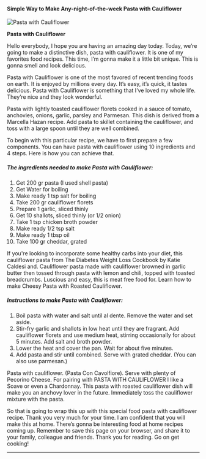             

#### Simple Way to Make Any-night-of-the-week Pasta with Cauliflower

![Pasta with Cauliflower](https://img-global.cpcdn.com/recipes/60b8ee64a909028f/751x532cq70/pasta-with-cauliflower-recipe-main-photo.jpg)

**Pasta with Cauliflower**

Hello everybody, I hope you are having an amazing day today. Today, we’re going to make a distinctive dish, pasta with cauliflower. It is one of my favorites food recipes. This time, I’m gonna make it a little bit unique. This is gonna smell and look delicious.

Pasta with Cauliflower is one of the most favored of recent trending foods on earth. It is enjoyed by millions every day. It’s easy, it’s quick, it tastes delicious. Pasta with Cauliflower is something that I’ve loved my whole life. They’re nice and they look wonderful.

Pasta with lightly toasted cauliflower florets cooked in a sauce of tomato, anchovies, onions, garlic, parsley and Parmesan. This dish is derived from a Marcella Hazan recipe. Add pasta to skillet containing the cauliflower, and toss with a large spoon until they are well combined.

To begin with this particular recipe, we have to first prepare a few components. You can have pasta with cauliflower using 10 ingredients and 4 steps. Here is how you can achieve that.

##### The ingredients needed to make Pasta with Cauliflower:

1.  Get 200 gr pasta (I used shell pasta)
2.  Get Water for boiling
3.  Make ready 1 tsp salt for boiling
4.  Take 200 gr cauliflower florets
5.  Prepare 1 garlic, sliced thinly
6.  Get 10 shallots, sliced thinly (or 1/2 onion)
7.  Take 1 tsp chicken broth powder
8.  Make ready 1/2 tsp salt
9.  Make ready 1 tbsp oil
10.  Take 100 gr cheddar, grated

If you're looking to incorporate some healthy carbs into your diet, this cauliflower pasta from The Diabetes Weight Loss Cookbook by Katie Caldesi and. Cauliflower pasta made with cauliflower browned in garlic butter then tossed through pasta with lemon and chili, topped with toasted breadcrumbs. Luscious and easy, this is meat free food for. Learn how to make Cheesy Pasta with Roasted Cauliflower.

##### Instructions to make Pasta with Cauliflower:

1.  Boil pasta with water and salt until al dente. Remove the water and set aside.
2.  Stir-fry garlic and shallots in low heat until they are fragrant. Add cauliflower florets and use medium heat, stirring occasionally for about 5 minutes. Add salt and broth powder.
3.  Lower the heat and cover the pan. Wait for about five minutes.
4.  Add pasta and stir until combined. Serve with grated cheddar. (You can also use parmesan.)

Pasta with cauliflower. (Pasta Con Cavolfiore). Serve with plenty of Pecorino Cheese. For pairing with PASTA WITH CAULIFLOWER I like a Soave or even a Chardonnay. This pasta with roasted cauliflower dish will make you an anchovy lover in the future. Immediately toss the cauliflower mixture with the pasta.

So that is going to wrap this up with this special food pasta with cauliflower recipe. Thank you very much for your time. I am confident that you will make this at home. There’s gonna be interesting food at home recipes coming up. Remember to save this page on your browser, and share it to your family, colleague and friends. Thank you for reading. Go on get cooking!

* * *